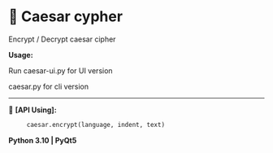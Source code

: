 # 📜 Caesar cypher
Encrypt / Decrypt caesar cipher

**Usage:**

Run caesar-ui.py for UI version 

caesar.py for cli version 
____

🔧 **[API Using]:**
```python
     caesar.encrypt(language, indent, text)
```

**Python 3.10 | PyQt5**
